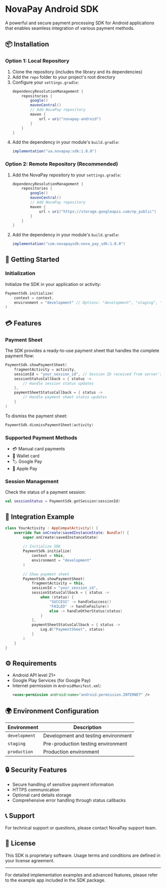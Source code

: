 # NovaPay Android SDK

A powerful and secure payment processing SDK for Android applications that enables seamless integration of various payment methods.

## 📦 Installation

### Option 1: Local Repository

1. Clone the repository (includes the library and its dependencies)
2. Add the `repo` folder to your project's root directory
3. Configure your `settings.gradle`:
    ```gradle
    dependencyResolutionManagement {
        repositories {
            google()
            mavenCentral()
            // Add NovaPay repository
            maven {
                url = uri("novapay-android")
            }
        }
    }
    ```
4. Add the dependency in your module's `build.gradle`:
    ```gradle
    implementation("ua.novapay:sdk:1.0.0")
    ```

### Option 2: Remote Repository (Recommended)

1. Add the NovaPay repository to your `settings.gradle`:
    ```gradle
    dependencyResolutionManagement {
        repositories {
            google()
            mavenCentral()
            // Add NovaPay repository
            maven {
                url = uri("https://storage.googleapis.com/np_public")
            }
        }
    }
    ```
2. Add the dependency in your module's `build.gradle`:
    ```gradle
    implementation("com.novapaysdk:nova_pay_sdk:1.0.0")
    ```

## 🚀 Getting Started

### Initialization

Initialize the SDK in your application or activity:

```kotlin
PaymentSdk.initialize(
    context = context,
    environment = "development" // Options: "development", "staging", "production"
)
```

## 💳 Features

### Payment Sheet

The SDK provides a ready-to-use payment sheet that handles the complete payment flow:

```kotlin
PaymentSdk.showPaymentSheet(
    fragmentActivity = activity,
    sessionId = "your_session_id", // Session ID received from server's /init endpoint
    sessionStatusCallback = { status -> 
        // Handle session status updates
    },
    paymentSheetStatusCallback = { status ->
        // Handle payment sheet status updates
    }
)
```

To dismiss the payment sheet:
```kotlin
PaymentSdk.dismissPaymentSheet(activity)
```

### Supported Payment Methods

- 💳 Manual card payments
- 👛 Wallet card
- 🏷️ Google Pay
- 🍎 Apple Pay

### Session Management

Check the status of a payment session:

```kotlin
val sessionStatus = PaymentSdk.getSession(sessionId)
```

## 📱 Integration Example

```kotlin
class YourActivity : AppCompatActivity() {
    override fun onCreate(savedInstanceState: Bundle?) {
        super.onCreate(savedInstanceState)
        
        // Initialize SDK
        PaymentSdk.initialize(
            context = this,
            environment = "development"
        )
        
        // Show payment sheet
        PaymentSdk.showPaymentSheet(
            fragmentActivity = this,
            sessionId = "your_session_id",
            sessionStatusCallback = { status ->
                when (status) {
                    "SUCCESS" -> handleSuccess()
                    "FAILED" -> handleFailure()
                    else -> handleOtherStatus(status)
                }
            },
            paymentSheetStatusCallback = { status ->
                Log.d("PaymentSheet", status)
            }
        )
    }
}
```

## ⚙️ Requirements

- Android API level 21+
- Google Play Services (for Google Pay)
- Internet permission in `AndroidManifest.xml`:
    ```xml
    <uses-permission android:name="android.permission.INTERNET" />
    ```

## 🌍 Environment Configuration

| Environment | Description |
|------------|-------------|
| `development` | Development and testing environment |
| `staging` | Pre-production testing environment |
| `production` | Production environment |

## 🔒 Security Features

- Secure handling of sensitive payment information
- HTTPS communication
- Optional card details storage
- Comprehensive error handling through status callbacks

## 📞 Support

For technical support or questions, please contact NovaPay support team.

## 📄 License

This SDK is proprietary software. Usage terms and conditions are defined in your license agreement.

---

For detailed implementation examples and advanced features, please refer to the example app included in the SDK package. 